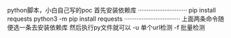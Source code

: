 python脚本，小白自己写的poc
首先安装依赖库
····························
pip install requests
python3 -m pip install requests
································
上面两条命令随便选一条去安装依赖库
然后执行py文件就可以
-u   单个url检测
-f   批量检测
